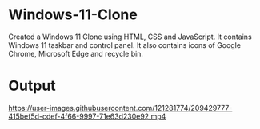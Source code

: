 # Windows-11-Clone
Created a Windows 11 Clone using HTML, CSS and JavaScript. It contains Windows 11 taskbar and control panel. It also contains icons of Google Chrome, Microsoft Edge and recycle bin.
# Output


https://user-images.githubusercontent.com/121281774/209429777-415bef5d-cdef-4f66-9997-71e63d230e92.mp4

